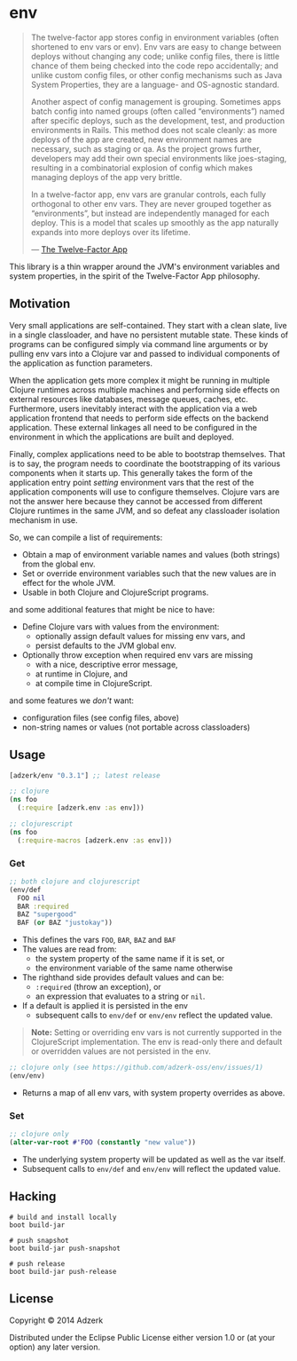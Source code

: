 # env

> The twelve-factor app stores config in environment variables (often
> shortened to env vars or env). Env vars are easy to change between
> deploys without changing any code; unlike config files, there is
> little chance of them being checked into the code repo accidentally;
> and unlike custom config files, or other config mechanisms such as
> Java System Properties, they are a language- and OS-agnostic standard.
>
> Another aspect of config management is grouping. Sometimes apps batch
> config into named groups (often called “environments”) named after
> specific deploys, such as the development, test, and production
> environments in Rails. This method does not scale cleanly: as more
> deploys of the app are created, new environment names are necessary,
> such as staging or qa. As the project grows further, developers may
> add their own special environments like joes-staging, resulting in a
> combinatorial explosion of config which makes managing deploys of the
> app very brittle.
>
> In a twelve-factor app, env vars are granular controls, each fully
> orthogonal to other env vars. They are never grouped together as
> “environments”, but instead are independently managed for each deploy.
> This is a model that scales up smoothly as the app naturally expands
> into more deploys over its lifetime.
>
> &mdash; [The Twelve-Factor App](http://12factor.net/config)

This library is a thin wrapper around the JVM's environment variables and
system properties, in the spirit of the Twelve-Factor App philosophy.

## Motivation

Very small applications are self-contained. They start with a clean
slate, live in a single classloader, and have no persistent mutable
state. These kinds of programs can be configured simply via command
line arguments or by pulling env vars into a Clojure var and passed
to individual components of the application as function parameters.

When the application gets more complex it might be running in multiple
Clojure runtimes across multiple machines and performing side effects
on external resources like databases, message queues, caches, etc.
Furthermore, users inevitably interact with the application via a web
application frontend that needs to perform side effects on the backend
application. These external linkages all need to be configured in the
environment in which the applications are built and deployed.

Finally, complex applications need to be able to bootstrap themselves.
That is to say, the program needs to coordinate the bootstrapping of
its various components when it starts up. This generally takes the
form of the application entry point _setting_ environment vars that
the rest of the application components will use to configure themselves.
Clojure vars are not the answer here because they cannot be accessed
from different Clojure runtimes in the same JVM, and so defeat any
classloader isolation mechanism in use.

So, we can compile a list of requirements:

- Obtain a map of environment variable names and values (both strings)
  from the global env.
- Set or override environment variables such that the new values are
  in effect for the whole JVM.
- Usable in both Clojure and ClojureScript programs.

and some additional features that might be nice to have:

- Define Clojure vars with values from the environment:
  - optionally assign default values for missing env vars, and
  - persist defaults to the JVM global env.
- Optionally throw exception when required env vars are missing
  - with a nice, descriptive error message,
  - at runtime in Clojure, and
  - at compile time in ClojureScript.

and some features we _don't_ want:

- configuration files (see config files, above)
- non-string names or values (not portable across classloaders)

## Usage

[](dependency)
```clojure
[adzerk/env "0.3.1"] ;; latest release
```
[](/dependency)

```clojure
;; clojure
(ns foo
  (:require [adzerk.env :as env]))

;; clojurescript
(ns foo
  (:require-macros [adzerk.env :as env]))
```

### Get

```clojure
;; both clojure and clojurescript
(env/def
  FOO nil
  BAR :required
  BAZ "supergood"
  BAF (or BAZ "justokay"))
```

- This defines the vars `FOO`, `BAR`, `BAZ` and `BAF`
- The values are read from:
  - the system property of the same name if it is set, or
  - the environment variable of the same name otherwise
- The righthand side provides default values and can be:
  - `:required` (throw an exception), or
  - an expression that evaluates to a string or `nil`.
- If a default is applied it is persisted in the env
  - subsequent calls to `env/def` or `env/env` reflect the updated value.

> **Note:** Setting or overriding env vars is not currently supported
> in the ClojureScript implementation. The env is read-only there and
> default or overridden values are not persisted in the env.

```clojure
;; clojure only (see https://github.com/adzerk-oss/env/issues/1)
(env/env)
```

- Returns a map of all env vars, with system property overrides as above.

### Set

```clojure
;; clojure only
(alter-var-root #'FOO (constantly "new value"))
```

- The underlying system property will be updated as well as the var itself.
- Subsequent calls to `env/def` and `env/env` will reflect the updated value.

## Hacking

```
# build and install locally
boot build-jar
```
```
# push snapshot
boot build-jar push-snapshot
```
```
# push release
boot build-jar push-release
```

## License

Copyright © 2014 Adzerk

Distributed under the Eclipse Public License either version 1.0 or (at
your option) any later version.
